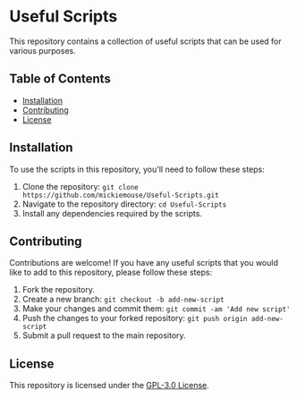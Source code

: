 # Useful Scripts

This repository contains a collection of useful scripts that can be used for various purposes.

## Table of Contents

- [Installation](#installation)
- [Contributing](#contributing)
- [License](#license)

## Installation

To use the scripts in this repository, you'll need to follow these steps:

1. Clone the repository: `git clone https://github.com/mickiemouse/Useful-Scripts.git`
2. Navigate to the repository directory: `cd Useful-Scripts`
3. Install any dependencies required by the scripts.

## Contributing

Contributions are welcome! If you have any useful scripts that you would like to add to this repository, please follow these steps:

1. Fork the repository.
2. Create a new branch: `git checkout -b add-new-script`
3. Make your changes and commit them: `git commit -am 'Add new script'`
4. Push the changes to your forked repository: `git push origin add-new-script`
5. Submit a pull request to the main repository.

## License

This repository is licensed under the [GPL-3.0 License](LICENSE).
